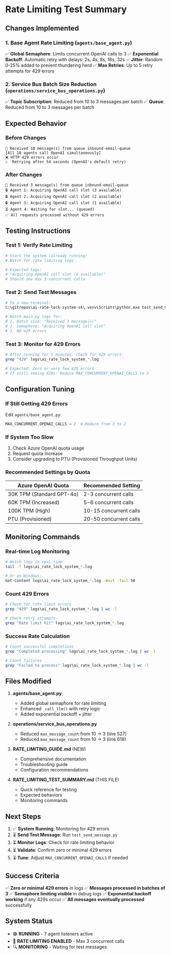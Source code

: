 # Rate Limiting Test Summary

## Changes Implemented

### 1. Base Agent Rate Limiting (`agents/base_agent.py`)
✅ **Global Semaphore**: Limits concurrent OpenAI calls to 3
✅ **Exponential Backoff**: Automatic retry with delays: 2s, 4s, 8s, 16s, 32s
✅ **Jitter**: Random 0-25% added to prevent thundering herd
✅ **Max Retries**: Up to 5 retry attempts for 429 errors

### 2. Service Bus Batch Size Reduction (`operations/service_bus_operations.py`)
✅ **Topic Subscription**: Reduced from 10 to 3 messages per batch
✅ **Queue**: Reduced from 10 to 3 messages per batch

## Expected Behavior

### Before Changes
```
📨 Received 10 message(s) from queue inbound-email-queue
[All 10 agents call OpenAI simultaneously]
❌ HTTP 429 errors occur
⚠️  Retrying after 54 seconds (OpenAI's default retry)
```

### After Changes
```
📨 Received 3 message(s) from queue inbound-email-queue
🔒 Agent 1: Acquiring OpenAI call slot (3 available)
🔒 Agent 2: Acquiring OpenAI call slot (2 available)
🔒 Agent 3: Acquiring OpenAI call slot (1 available)
⏳ Agent 4: Waiting for slot... (queued)
✅ All requests processed without 429 errors
```

## Testing Instructions

### Test 1: Verify Rate Limiting
```bash
# Start the system (already running)
# Watch for rate limiting logs

# Expected logs:
# "Acquiring OpenAI call slot (X available)"
# Should see max 3 concurrent calls
```

### Test 2: Send Test Messages
```bash
# In a new terminal:
C:\gitrepos\ai-rate-lock-system-sk\.venv\Scripts\python.exe test_send_message.py

# Watch main.py logs for:
# 1. Batch size: "Received 3 message(s)"
# 2. Semaphore: "Acquiring OpenAI call slot"
# 3. NO 429 errors
```

### Test 3: Monitor for 429 Errors
```bash
# After running for 5 minutes, check for 429 errors:
grep "429" logs\ai_rate_lock_system_*.log

# Expected: Zero or very few 429 errors
# If still seeing 429s: Reduce MAX_CONCURRENT_OPENAI_CALLS to 2
```

## Configuration Tuning

### If Still Getting 429 Errors
Edit `agents/base_agent.py`:
```python
MAX_CONCURRENT_OPENAI_CALLS = 2  # Reduce from 3 to 2
```

### If System Too Slow
1. Check Azure OpenAI quota usage
2. Request quota increase
3. Consider upgrading to PTU (Provisioned Throughput Units)

### Recommended Settings by Quota

| Azure OpenAI Quota | Recommended Setting |
|-------------------|---------------------|
| 30K TPM (Standard GPT-4o) | 2-3 concurrent calls |
| 60K TPM (Increased) | 5-6 concurrent calls |
| 100K TPM (High) | 10-15 concurrent calls |
| PTU (Provisioned) | 20-50 concurrent calls |

## Monitoring Commands

### Real-time Log Monitoring
```bash
# Watch logs in real-time
tail -f logs\ai_rate_lock_system_*.log

# Or on Windows:
Get-Content logs\ai_rate_lock_system_*.log -Wait -Tail 50
```

### Count 429 Errors
```bash
# Check for rate limit errors
grep "429" logs\ai_rate_lock_system_*.log | wc -l

# Check retry attempts
grep "Rate limit hit" logs\ai_rate_lock_system_*.log
```

### Success Rate Calculation
```bash
# Count successful completions
grep "Completed processing" logs\ai_rate_lock_system_*.log | wc -l

# Count failures
grep "Failed to process" logs\ai_rate_lock_system_*.log | wc -l
```

## Files Modified

1. **agents/base_agent.py**
   - Added global semaphore for rate limiting
   - Enhanced `_call_llm()` with retry logic
   - Added exponential backoff + jitter

2. **operations/service_bus_operations.py**
   - Reduced `max_message_count` from 10 → 3 (line 527)
   - Reduced `max_message_count` from 10 → 3 (line 618)

3. **RATE_LIMITING_GUIDE.md** (NEW)
   - Comprehensive documentation
   - Troubleshooting guide
   - Configuration recommendations

4. **RATE_LIMITING_TEST_SUMMARY.md** (THIS FILE)
   - Quick reference for testing
   - Expected behaviors
   - Monitoring commands

## Next Steps

1. ✅ **System Running**: Monitoring for 429 errors
2. ⏳ **Send Test Message**: Run `test_send_message.py`
3. ⏳ **Monitor Logs**: Check for rate limiting behavior
4. ⏳ **Validate**: Confirm zero or minimal 429 errors
5. ⏳ **Tune**: Adjust `MAX_CONCURRENT_OPENAI_CALLS` if needed

## Success Criteria

✅ **Zero or minimal 429 errors** in logs
✅ **Messages processed in batches of 3**
✅ **Semaphore limiting visible** in debug logs
✅ **Exponential backoff working** if any 429s occur
✅ **All messages eventually processed** successfully

## System Status
- 🟢 **RUNNING** - 7 agent listeners active
- 🔧 **RATE LIMITING ENABLED** - Max 3 concurrent calls
- 🔍 **MONITORING** - Waiting for test messages
